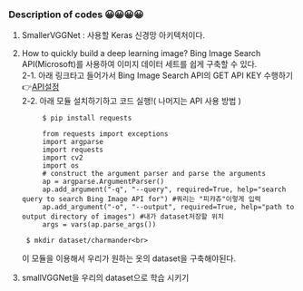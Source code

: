### Description of codes 😀😀😀😀
1. SmallerVGGNet : 사용할 Keras 신경망 아키텍처이다.
2. How to quickly build a deep learning image? Bing Image Search API(Microsoft)를 사용하여 이미지 데이터 세트를 쉽게 구축할 수 있다.<br>
    2-1. 아래 링크타고 들어가서  Bing Image Search API의 GET API KEY 수행하기 <br>
     👉[API설정](https://azure.microsoft.com/en-us/try/cognitive-services/?api=bing-image-search-api) <br>
    2-2. 아래 모듈 설치하기하고 코드 실행!( 나머지는 API 사용 방법 )
            
            $ pip install requests
            
            from requests import exceptions
            import argparse
            import requests
            import cv2
            import os
            # construct the argument parser and parse the arguments
            ap = argparse.ArgumentParser()
            ap.add_argument("-q", "--query", required=True, help="search query to search Bing Image API for") #쿼리는 "피캬츄"이렇게 입력
            ap.add_argument("-o", "--output", required=True, help="path to output directory of images") #내가 dataset저장할 위치
            args = vars(ap.parse_args())
    
        $ mkdir dataset/charmander<br>

    이 모듈을 이용해서 우리가 원하는 옷의 dataset을 구축해야된다.
3. smallVGGNet을 우리의 dataset으로 학습 시키기


